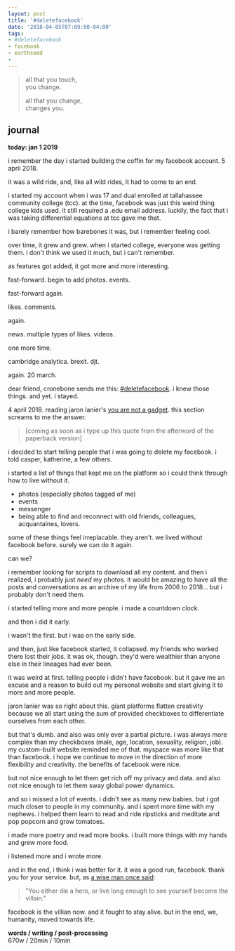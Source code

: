 ```yaml
---
layout: post
title: '#deletefacebook'
date: '2018-04-05T07:09:00-04:00'
tags:
- #deletefacebook
- facebook
- earthseed
- 
--- 
```


> all that you touch,  
> you change. 
>
> all that you change,  
> changes you. 

## journal

**today: jan 1 2019**

i remember the day i started building the coffin for my facebook account. 5 april 2018. 

it was a wild ride, and, like all wild rides, it had to come to an end. 

i started my account when i was 17 and dual enrolled at tallahassee community college (tcc). at the time, facebook was just this weird thing college kids used. it still required a .edu email address. luckily, the fact that i was taking differential equations at tcc gave me that. 

i barely remember how barebones it was, but i remember feeling cool.

over time, it grew and grew. when i started college, everyone was getting them. i don't think we used it much, but i can't remember. 

as features got added, it got more and more interesting. 

fast-forward. begin to add photos. events. 

fast-forward again. 

likes. comments.

again. 

news. multiple types of likes. videos. 

one more time.

cambridge analytica. brexit. djt. 

again. 20 march. 

dear friend, cronebone sends me this: [#deletefacebook](https://techcrunch.com/2018/03/19/deletefacebook/). i knew those things. and yet. i stayed. 

4 april 2018. reading jaron lanier's [you are not a gadget](https://www.goodreads.com/book/show/6683549-you-are-not-a-gadget). this section screams to me the answer. 

> [coming as soon as i type up this quote from the afterword of the paperback version]

i decided to start telling people that i was going to delete my facebook. i told casper, katherine, a few others. 

i started a list of things that kept me on the platform so i could think through how to live without it. 

* photos (especially photos tagged of me)
* events
* messenger
* being able to find and reconnect with old friends, colleagues, acquantaines, lovers. 

some of these things feel irreplacable. they aren't. we lived without facebook before. surely we can do it again. 

can we? 

i remember looking for scripts to download all my content. and then i realized, i probably just *need* my photos. it would be amazing to have all the posts and conversations as an archive of my life from 2006 to 2018... but i probably don't need them. 

i started telling more and more people. i made a countdown clock. 

and then i did it early. 

i wasn't the first. but i was on the early side. 

and then, just like facebook started, it collapsed. my friends who worked there lost their jobs. it was ok, though. they'd were wealthier than anyone else in their lineages had ever been. 

it was weird at first. telling people i didn't have facebook. but it gave me an excuse and a reason to build out my personal website and start giving it to more and more people. 

jaron lanier was so right about this. giant platforms flatten creativity because we all start using the sum of provided checkboxes to differentiate ourselves from each other. 

but that's dumb. and also was only ever a partial picture. i was always more complex than my checkboxes (male, age, location, sexuality, religion, job). my custom-built website reminded me of that. myspace was more like that than facebook. i hope we continue to move in the direction of more flexibility and creativity. the benefits of facebook were nice.

but not nice enough to let them get rich off my privacy and data. and also not nice enough to let them sway global power dynamics. 

and so i missed a lot of events. i didn't see as many new babies. but i got much closer to people in my community. and i spent more time with my nephews. i helped them learn to read and ride ripsticks and meditate and pop popcorn and grow tomatoes. 

i made more poetry and read more books. i built more things with my hands and grew more food. 

i listened more and i wrote more. 

and in the end, i think i was better for it. it was a good run, facebook. thank you for your service. but, as [a wise man once said](https://www.urbandictionary.com/define.php?term=You%20either%20die%20a%20hero%2C%20or%20live%20long%20enough%20to%20see%20yourself%20become%20the%20villain.):

> "You either die a hero, or live long enough to see yourself become the villain."

facebook is the villian now. and it fought to stay alive. but in the end, we, humanity, moved towards life. 

<!-- hyperlink bank -->


<!-- &#042; = asterisk -->
<!-- &#039; = single quote '-->

**words / writing / post-processing**  
670w / 20min / 10min